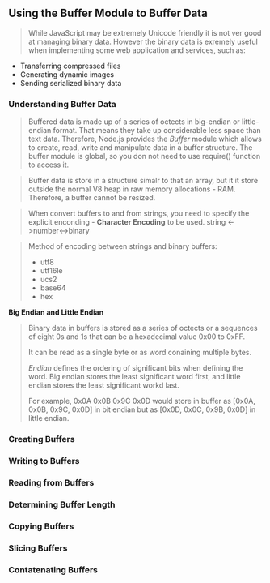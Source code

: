 ## Using the Buffer Module to Buffer Data

> While JavaScript may be extremely Unicode friendly it 
> is not ver good at managing binary data. However the
> binary data is exremely useful when implementing some
> web application and services, such as:
  - Transferring compressed files
  - Generating dynamic images
  - Sending serialized binary data
  
### Understanding Buffer Data
> Buffered data is made up of a series of octects in big-endian or little-endian format.
> That means they take up considerable less space than text data.
> Therefore, Node.js provides the *Buffer* module which allows to create, read, write and
> manipulate data in a buffer structure. 
> The buffer module is global, so you don not need to use require() function to access it.

> Buffer data is store in a structure simalr to that an array, but it it store outside the
> normal V8 heap in raw memory allocations - RAM. Therefore, a buffer cannot be resized.

> When convert buffers to and from strings, you need to specify the explicit enconding - 
> **Character Encoding** to be used. string <->number<->binary

> Method of encoding between strings and binary buffers:
>	- utf8
>	- utf16le
>	- ucs2
>	- base64
>	- hex

**Big Endian and Little Endian**
> Binary data in buffers is stored as a series of octects or a sequences of eight 0s
> and 1s that can be a hexadecimal value 0x00 to 0xFF.
>
> It can be read as a single byte or as word conaining multiple bytes.
>
> *Endian* defines the ordering of significant bits when defining the word.
> Big endian stores the least significant word first, and little endian stores
> the least significant workd last.
>
> For example, 0x0A 0x0B 0x9C 0x0D would store in buffer as [0x0A, 0x0B, 0x9C, 0x0D]
> in bit endian but as [0x0D, 0x0C, 0x9B, 0x0D] in little endian.

### Creating Buffers
### Writing to Buffers
### Reading from Buffers
### Determining Buffer Length
### Copying Buffers
### Slicing Buffers
### Contatenating Buffers

